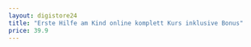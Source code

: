 ```yaml
---
layout: digistore24
title: "Erste Hilfe am Kind online komplett Kurs inklusive Bonus"
price: 39.9
---
```

